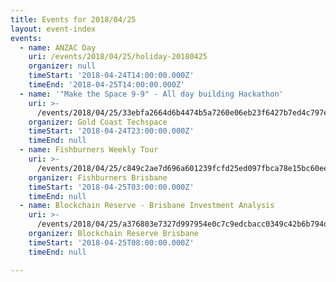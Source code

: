 ```yaml
---
title: Events for 2018/04/25
layout: event-index
events:
  - name: ANZAC Day
    uri: /events/2018/04/25/holiday-20180425
    organizer: null
    timeStart: '2018-04-24T14:00:00.000Z'
    timeEnd: '2018-04-25T14:00:00.000Z'
  - name: '"Make the Space 9-9" - All day building Hackathon'
    uri: >-
      /events/2018/04/25/33ebfa2664d6b4474b5a7260e06eb23f6427b7ed4c797ebbe5c556a43054fbb3
    organizer: Gold Coast Techspace
    timeStart: '2018-04-24T23:00:00.000Z'
    timeEnd: null
  - name: Fishburners Weekly Tour
    uri: >-
      /events/2018/04/25/c849c2ae7d696a601239fcfd25ed097fbca78e15bc60ee9655380ae70dda90ee
    organizer: Fishburners Brisbane
    timeStart: '2018-04-25T03:00:00.000Z'
    timeEnd: null
  - name: Blockchain Reserve - Brisbane Investment Analysis
    uri: >-
      /events/2018/04/25/a376803e7327d997954e0c7c9edcbacc0349c42b6b794d0eb94d5b8fd3f01037
    organizer: Blockchain Reserve Brisbane
    timeStart: '2018-04-25T08:00:00.000Z'
    timeEnd: null

---
```

